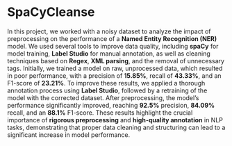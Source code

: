 # SpaCyCleanse

In this project, we worked with a noisy dataset to analyze the impact of preprocessing on the performance of a **Named Entity Recognition (NER)** model. We used several tools to improve data quality, including **spaCy** for model training, **Label Studio** for manual annotation, as well as cleaning techniques based on **Regex**, **XML parsing**, and the removal of unnecessary tags.  Initially, we trained a model on raw, unprocessed data, which resulted in poor performance, with a precision of **15.85%**, recall of **43.33%**, and an F1-score of **23.21%**. To improve these results, we applied a thorough annotation process using **Label Studio**, followed by a retraining of the model with the corrected dataset. After preprocessing, the model’s performance significantly improved, reaching **92.5%** precision, **84.09%** recall, and an **88.1%** F1-score.  These results highlight the crucial importance of **rigorous preprocessing** and **high-quality annotation** in NLP tasks, demonstrating that proper data cleaning and structuring can lead to a significant increase in model performance.
